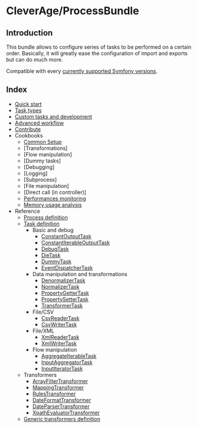 CleverAge/ProcessBundle
=======================

## Introduction

This bundle allows to configure series of tasks to be performed on a certain order.
Basically, it will greatly ease the configuration of import and exports but can do much more.

Compatible with every [currently supported Symfony versions](https://symfony.com/releases).

## Index

- [Quick start](doc/01-quick_start.md)
- [Task types](doc/02-task_types.md)
- [Custom tasks and development](doc/03-custom_tasks.md)
- [Advanced workflow](doc/04-advanced_workflow.md)
- [Contribute](CONTRIBUTING.md)
- Cookbooks
    - [Common Setup](doc/cookbooks/01-common_setup.md)
    - [Transformations]
    - [Flow manipulation]
    - [Dummy tasks]
    - [Debugging]
    - [Logging]
    - [Subprocess]
    - [File manipulation]
    - [Direct call (in controller)]
    - [Performances monitoring](doc/cookbooks/performances_monitoring.md)
    - [Memory usage analysis](doc/cookbooks/memory_usage_graph.md)
- Reference
    - [Process definition](doc/reference/01-process_definition.md)
    - [Task definition](doc/reference/02-task_definition.md)
      - Basic and debug
        - [ConstantOutputTask](doc/reference/tasks/constant_output_task.md)
        - [ConstantIterableOutputTask](doc/reference/tasks/constant_iterable_output_task.md)
        - [DebugTask](doc/reference/tasks/debug_task.md)
        - [DieTask](doc/reference/tasks/die_task.md)
        - [DummyTask](doc/reference/tasks/dummy_task.md)
        - [EventDispatcherTask](doc/reference/tasks/event_dispatcher_task.md)
      - Data manipulation and transformations
        - [DenormalizerTask](doc/reference/tasks/denormalizer_task.md)
        - [NormalizerTask](doc/reference/tasks/normalizer_task.md)
        - [PropertyGetterTask](doc/reference/tasks/property_getter_task.md)
        - [PropertySetterTask](doc/reference/tasks/property_setter_task.md)
        - [TransformerTask](doc/reference/tasks/transformer_task.md)
      - File/CSV
        - [CsvReaderTask](doc/reference/tasks/csv_reader_task.md)
        - [CsvWriterTask](doc/reference/tasks/csv_writer_task.md)
      - File/XML
        - [XmlReaderTask](doc/reference/tasks/xml_reader_task.md)
        - [XmlWriterTask](doc/reference/tasks/xml_writer_task.md)
      - Flow manipulation
        - [AggregateIterableTask](doc/reference/tasks/aggregate_iterable_task.md)
        - [InputAggregatorTask](doc/reference/tasks/input_aggregator_task.md)
        - [InputIteratorTask](doc/reference/tasks/input_iterator_task.md)
    - Transformers
        - [ArrayFilterTransformer](doc/reference/transformers/array_filter_transformer.md)
        - [MappingTransformer](doc/reference/transformers/mapping_transformer.md)
        - [RulesTransformer](doc/reference/transformers/rules_transformer.md)
        - [DateFormatTransformer](doc/reference/transformers/date_format.md)
        - [DateParserTransformer](doc/reference/transformers/date_parser.md)
        - [XpathEvaluatorTransformer](doc/reference/transformers/xpath_evaluator.md)
    - [Generic transformers definition](doc/reference/03-generic_transformers_definition.md)
